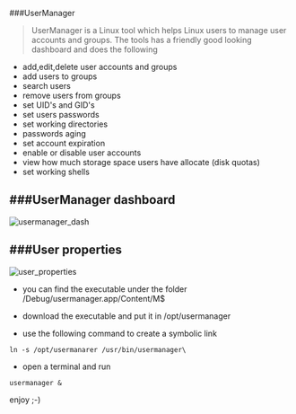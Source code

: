 
###UserManager

> UserManager is a Linux tool which helps Linux users to manage user accounts and groups. The tools has a friendly good looking
> dashboard and does the following 

- add,edit,delete user accounts and groups
- add users to groups
- search users
- remove users from groups 
- set UID's and GID's
- set users passwords 
- set working directories
- passwords aging
- set account expiration  
- enable or disable user accounts
- view how much storage space users have allocate (disk quotas)
- set working shells

###UserManager dashboard
------------------------

![usermanager_dash](https://cloud.githubusercontent.com/assets/12726776/19657636/b21ed7de-9a2d-11e6-95db-92baa468b2dc.PNG)


###User properties
------------------

![user_properties](https://cloud.githubusercontent.com/assets/12726776/19657721/0139518c-9a2e-11e6-922f-27656a68bed4.PNG)


- you can find the executable under the folder /Debug/usermanager.app/Content/M\$

- download the executable and put it in /opt/usermanager

- use the following command to create a symbolic link

`ln -s /opt/usermanarer /usr/bin/usermanager\`

- open a terminal and run

`usermanager &`

enjoy ;-)
